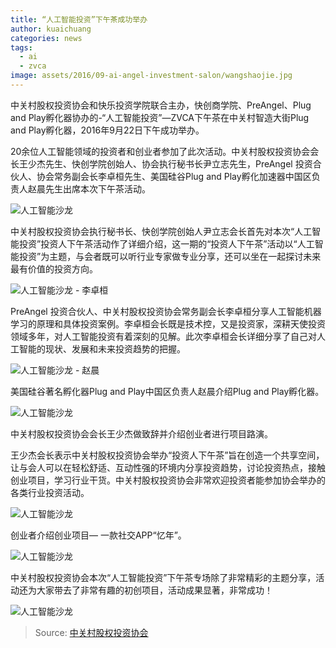 ```yaml
---
title: “人工智能投资”下午茶成功举办
author: kuaichuang
categories: news
tags:
  - ai
  - zvca
image: assets/2016/09-ai-angel-investment-salon/wangshaojie.jpg
---
```


中关村股权投资协会和快乐投资学院联合主办，快创商学院、PreAngel、Plug and Play孵化器协办的-“人工智能投资”—ZVCA下午茶在中关村智造大街Plug and Play孵化器，2016年9月22日下午成功举办。

20余位人工智能领域的投资者和创业者参加了此次活动。中关村股权投资协会会长王少杰先生、快创学院创始人、协会执行秘书长尹立志先生，PreAngel 投资合伙人、协会常务副会长李卓桓先生、美国硅谷Plug and Play孵化加速器中国区负责人赵晨先生出席本次下午茶活动。

![人工智能沙龙](/assets/2016/09-ai-angel-investment-salon/yinlizhi.jpg)

中关村股权投资协会执行秘书长、快创学院创始人尹立志会长首先对本次“人工智能投资”投资人下午茶活动作了详细介绍，这一期的“投资人下午茶”活动以“人工智能投资”为主题，与会者既可以听行业专家做专业分享，还可以坐在一起探讨未来最有价值的投资方向。

![人工智能沙龙 - 李卓桓](/assets/2016/09-ai-angel-investment-salon/lizhuohuan.jpg)

PreAngel 投资合伙人、中关村股权投资协会常务副会长李卓桓分享人工智能机器学习的原理和具体投资案例。李卓桓会长既是技术控，又是投资家，深耕天使投资领域多年，对人工智能投资有着深刻的见解。此次李卓桓会长详细分享了自己对人工智能的现状、发展和未来投资趋势的把握。

![人工智能沙龙 - 赵晨](/assets/2016/09-ai-angel-investment-salon/zhaochen.jpg)

美国硅谷著名孵化器Plug and Play中国区负责人赵晨介绍Plug and Play孵化器。

![人工智能沙龙](/assets/2016/09-ai-angel-investment-salon/wangshaojie.jpg)

中关村股权投资协会会长王少杰做致辞并介绍创业者进行项目路演。

王少杰会长表示中关村股权投资协会举办“投资人下午茶”旨在创造一个共享空间，让与会人可以在轻松舒适、互动性强的环境内分享投资趋势，讨论投资热点，接触创业项目，学习行业干货。中关村股权投资协会非常欢迎投资者能参加协会举办的各类行业投资活动。

![人工智能沙龙](/assets/2016/09-ai-angel-investment-salon/yinian.jpg)

创业者介绍创业项目— 一款社交APP“忆年”。

![人工智能沙龙](/assets/2016/09-ai-angel-investment-salon/talk-lizhuohuan.jpg)

中关村股权投资协会本次“人工智能投资”下午茶专场除了非常精彩的主题分享，活动还为大家带去了非常有趣的初创项目，活动成果显著，非常成功！

![人工智能沙龙](/assets/2016/09-ai-angel-investment-salon/group.jpg)

> Source: [中关村股权投资协会](http://www.zvca.org/a/1238.html)
